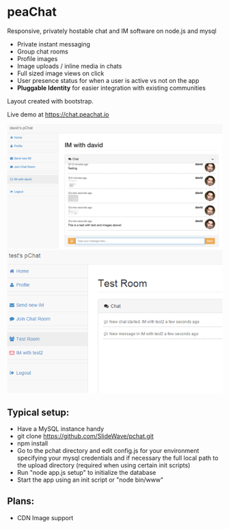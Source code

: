 # peaChat
Responsive, privately hostable chat and IM software on node.js and mysql

* Private instant messaging
* Group chat rooms
* Profile images
* Image uploads / inline media in chats
* Full sized image views on click
* User presence status for when a user is active vs not on the app
* **Pluggable Identity** for easier integration with existing communities

Layout created with bootstrap.

Live demo at https://chat.peachat.io

![Screenshot](/screenshot.png?raw=true)
![Screenshot](/screenshot2.png?raw=true)

## Typical setup:

* Have a MySQL instance handy
* git clone https://github.com/SlideWave/pchat.git
* npm install
* Go to the pchat directory and edit config.js for your environment specifying your mysql credentials
and if necessary the full local path to the upload directory (required when using certain init scripts)
* Run "node app.js setup" to initialize the database
* Start the app using an init script or "node bin/www"

## Plans:

* CDN Image support
